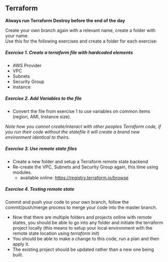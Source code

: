
## Terraform 

**Always run Terraform Destroy before the end of the day**

Create your own branch again with a relevant name, create a folder with your name.  
Use this for the following exercises and create a folder for each exercise:

##### Exercise	1. Create a terraform file with hardcoded elements
  * AWS Provider
  * VPC
  * Subnets
  * Security Group
  * Instance
    
##### Exercise	2. Add Variables to the file
 
* Convert the file from exercise 1 to use variables on common items (region, AMI, Instance size).

*Note how you cannot create/interact with other peoples Terraform code, if you run their code without the statefile it will create a brand new environment identical to theirs.*
	
##### Exercise	3. Use remote state files

  * Create a new folder and setup a Terraform remote state backend
  * Re-create the VPC, Subnets and Security Group again, this time using modules.
    * available online: https://registry.terraform.io/browse

##### Exercise	4. Testing remote state

Commit and push your code to your own branch, follow the commit/push/merge process to merge your code into the master branch.
  * Now that there are multiple folders and projects online with remote states, you should be able to go into any folder and initiate the terraform project locally (this means to setup your local environment with the remote state location using *terraform init*)
  * You should be able to make a change to this code, run a plan and then apply it.
  * The existing project should be updated rather than a new one being built.
